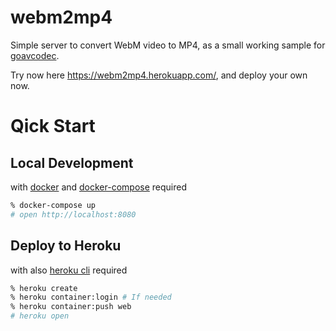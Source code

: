 
# webm2mp4

Simple server to convert WebM video to MP4, as a small working sample for [goavcodec](https://github.com/otiai10/goavcodec).

Try now here https://webm2mp4.herokuapp.com/, and deploy your own now.

# Qick Start

## Local Development

with [docker](https://www.docker.com/products/docker-toolbox) and [docker-compose](https://www.docker.com/products/docker-toolbox) required

```sh
% docker-compose up
# open http://localhost:8080
```

## Deploy to Heroku

with also [heroku cli](https://devcenter.heroku.com/articles/heroku-cli#download-and-install) required

```sh
% heroku create
% heroku container:login # If needed
% heroku container:push web
# heroku open
```
